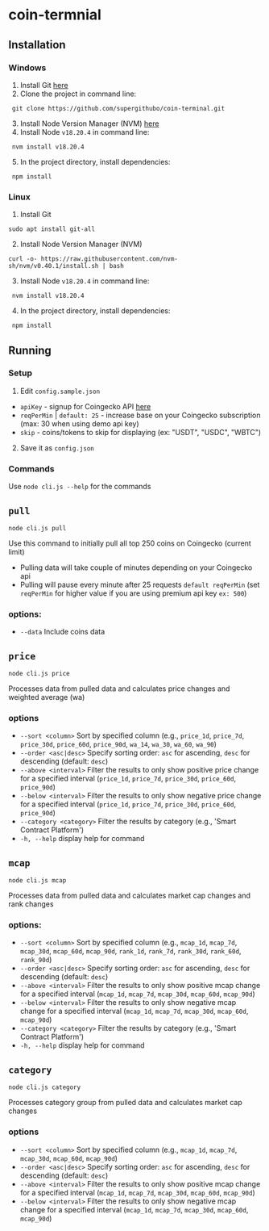 # coin-termnial

## Installation

### Windows

1. Install Git [here](https://git-scm.com/downloads/win)
2. Clone the project in command line:

```
 git clone https://github.com/supergithubo/coin-terminal.git
```

3. Install Node Version Manager (NVM) [here](https://github.com/coreybutler/nvm-windows/releases/tag/1.1.12)
4. Install Node `v18.20.4` in command line:

```
 nvm install v18.20.4
```

5. In the project directory, install dependencies:

```
 npm install
```

### Linux

1. Install Git

```
sudo apt install git-all
```

2. Install Node Version Manager (NVM)

```
curl -o- https://raw.githubusercontent.com/nvm-sh/nvm/v0.40.1/install.sh | bash
```

3. Install Node `v18.20.4` in command line:

```
 nvm install v18.20.4
```

4. In the project directory, install dependencies:

```
 npm install
```

## Running

### Setup

1. Edit `config.sample.json`

- `apiKey` - signup for Coingecko API [here](https://www.coingecko.com/en/developers/dashboard)
- `reqPerMin` | `default: 25` - increase base on your Coingecko subscription (max: 30 when using demo api key)
- `skip` - coins/tokens to skip for displaying (ex: "USDT", "USDC", "WBTC")

2. Save it as `config.json`

### Commands

Use `node cli.js --help` for the commands

## `pull`

`node cli.js pull`

Use this command to initially pull all top 250 coins on Coingecko (current limit)

- Pulling data will take couple of minutes depending on your Coingecko api
- Pulling will pause every minute after 25 requests `default reqPerMin` (set `reqPerMin` for higher value if you are using premium api key `ex: 500`)

### options:

- `--data` Include coins data

## `price`

`node cli.js price`

Processes data from pulled data and calculates price changes and weighted average (wa)

### options

- `--sort <column>` Sort by specified column (e.g., `price_1d`, `price_7d`, `price_30d`, `price_60d`, `price_90d`, `wa_14`, `wa_30`, `wa_60`, `wa_90`)
- `--order <asc|desc>` Specify sorting order: `asc` for ascending, `desc` for descending (default: `desc`)
- `--above <interval>` Filter the results to only show positive price change for a specified interval (`price_1d`, `price_7d`, `price_30d`, `price_60d`, `price_90d`)
- `--below <interval>` Filter the results to only show negative price change for a specified interval (`price_1d`, `price_7d`, `price_30d`, `price_60d`, `price_90d`)
- `--category <category>` Filter the results by category (e.g., 'Smart Contract Platform')
- `-h, --help` display help for command

## `mcap`

`node cli.js mcap`

Processes data from pulled data and calculates market cap changes and rank changes

### options:

- `--sort <column>` Sort by specified column (e.g., `mcap_1d`, `mcap_7d`, `mcap_30d`, `mcap_60d`, `mcap_90d`, `rank_1d`, `rank_7d`, `rank_30d`, `rank_60d`, `rank_90d`)
- `--order <asc|desc>` Specify sorting order: `asc` for ascending, `desc` for descending (default: `desc`)
- `--above <interval>` Filter the results to only show positive mcap change for a specified interval (`mcap_1d`, `mcap_7d`, `mcap_30d`, `mcap_60d`, `mcap_90d`)
- `--below <interval>` Filter the results to only show negative mcap change for a specified interval (`mcap_1d`, `mcap_7d`, `mcap_30d`, `mcap_60d`, `mcap_90d`)
- `--category <category>` Filter the results by category (e.g., 'Smart Contract Platform')
- `-h, --help` display help for command

## `category`

`node cli.js category`

Processes category group from pulled data and calculates market cap changes

### options

- `--sort <column>` Sort by specified column (e.g., `mcap_1d`, `mcap_7d`, `mcap_30d`, `mcap_60d`, `mcap_90d`)
- `--order <asc|desc>` Specify sorting order: `asc` for ascending, `desc` for descending (default: `desc`)
- `--above <interval>` Filter the results to only show positive mcap change for a specified interval (`mcap_1d`, `mcap_7d`, `mcap_30d`, `mcap_60d`, `mcap_90d`)
- `--below <interval>` Filter the results to only show negative mcap change for a specified interval (`mcap_1d`, `mcap_7d`, `mcap_30d`, `mcap_60d`, `mcap_90d`)
